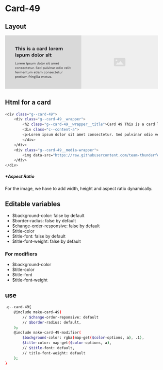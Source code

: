 # Card-49

## Layout

![alt text][card-49]

[card-49]: /src/img/global-components/card/card-49.png

## Html for a card

```sh
<div class="g--card-49">
    <div class="g--card-49__wrapper">
        <h2 class="g--card-49__wrapper__title">Card 49 This is a card lorem ispum dolor sit</h2>
        <div class="c--content-a">
        <p>Lorem ipsum dolor sit amet consectetur. Sed pulvinar odio velit fermentum etiam consectetur pretium fringilla metus.</p>
        </div>
    </div>
    <div class="g--card-49__media-wrapper">
        <img data-src="https://raw.githubusercontent.com/team-thunderfoot/ui/main/src/img/global-components/img-placeholder.jpg" src="/src/img/global-components/placeholder.jpg" alt="img alt" class="g--card-49__media-wrapper__media g--lazy-01 f--ar" width="1000" height="1000" style="aspect-ratio: 1000 / 1000">
    </div>
</div>
```

##### \*Aspect Ratio

For the image, we have to add width, height and aspect ratio dynamically.

## Editable variables

- $background-color: false by default
- $border-radius: false by default
- $change-order-responsive: false by default
- $title-color
- $title-font: false by default
- $title-font-weight: false by default

### For modifiers

- $background-color
- $title-color
- $title-font
- $title-font-weight

## use

```sh
.g--card-49{
    @include make-card-49(
        // $change-order-reponsive: default
        // $border-radius: default,
    );
    @include make-card-49-modifier(
        $background-color: rgba(map-get($color-options, a), .1),
        $title-color: map-get($color-options, a),
        // $title-font: default,
        // title-font-weight: default
    );
}
```
